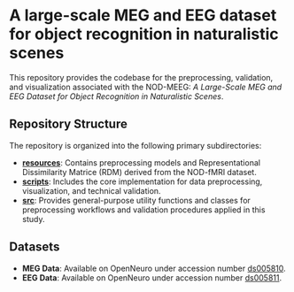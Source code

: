 # A large-scale MEG and EEG dataset for object recognition in naturalistic scenes
This repository provides the codebase for the preprocessing, validation, and visualization associated with the NOD-MEEG: *A Large-Scale MEG and EEG Dataset for Object Recognition in Naturalistic Scenes*.

## Repository Structure

The repository is organized into the following primary subdirectories:

- **[resources](https://github.com/colehank/NOD-MEEG/tree/main/resources)**: Contains preprocessing models and Representational Dissimilarity Matrice (RDM) derived from the NOD-fMRI dataset.
- **[scripts](https://github.com/colehank/NOD-MEEG/tree/main/scripts)**: Includes the core implementation for data preprocessing, visualization, and technical validation.
- **[src](https://github.com/colehank/NOD-MEEG/tree/main/src)**: Provides general-purpose utility functions and classes for preprocessing workflows and validation procedures applied in this study.

## Datasets

- **MEG Data**: Available on OpenNeuro under accession number [ds005810](https://openneuro.org/datasets/ds005810).
- **EEG Data**: Available on OpenNeuro under accession number [ds005811](https://openneuro.org/datasets/ds005811).
